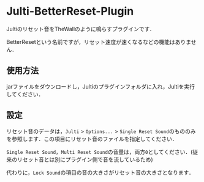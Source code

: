 # Julti-BetterReset-Plugin
Jultiのリセット音をTheWallのように鳴らすプラグインです．

BetterResetという名前ですが，リセット速度が速くなるなどの機能はありません．

## 使用方法
jarファイルをダウンロードし，Jultiのプラグインフォルダに入れ，Jultiを実行してください．

## 設定
リセット音のデータは，`Julti` > `Options...` > `Single Reset Sound`のもののみを参照します．この項目にリセット音のファイルを指定してください．

`Single Reset Sound`，`Multi Reset Sound`の音量は，両方`0`としてください．(従来のリセット音とは別にプラグイン側で音を流しているため)

代わりに，`Lock Sound`の項目の音の大きさがリセット音の大きさとなります．
